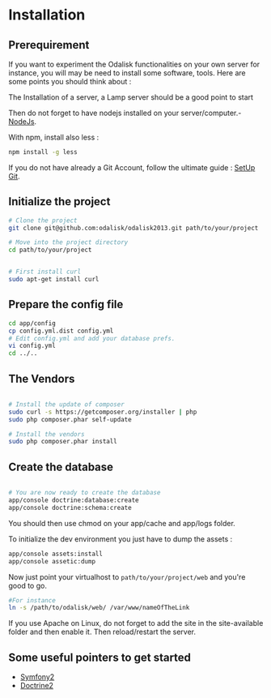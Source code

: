 Installation
============

Prerequirement
-----------------
If you want to experiment the Odalisk functionalities on your own server for instance, you will may be need to install some software, tools. Here are some points you should think about : 

The Installation of a server, a Lamp server should be a good point to start

Then do not forget to have nodejs installed on your server/computer.- [NodeJs](http://www.nodejs.org.com).

With npm, install also less : 
```bash
npm install -g less
```

If you do not have already a Git Account, follow the ultimate guide : [SetUp Git](https://help.github.com/articles/set-up-git).





Initialize the project
-----------------

```bash
# Clone the project
git clone git@github.com:odalisk/odalisk2013.git path/to/your/project

# Move into the project directory
cd path/to/your/project


# First install curl
sudo apt-get install curl
```


Prepare the config file
----------------------
```bash
cd app/config
cp config.yml.dist config.yml
# Edit config.yml and add your database prefs.
vi config.yml
cd ../..
```

The Vendors
----------------------
```bash

# Install the update of composer 
sudo curl -s https://getcomposer.org/installer | php
sudo php composer.phar self-update

# Install the vendors
sudo php composer.phar install
```


Create the database
----------------------
```bash

# You are now ready to create the database
app/console doctrine:database:create
app/console doctrine:schema:create
```

You should then use chmod on your app/cache and app/logs folder.

To initialize the dev environment you just have to dump the assets :

```bash
app/console assets:install
app/console assetic:dump
```

Now just point your virtualhost to ``` path/to/your/project/web ``` and you're good to go.
```bash
#For instance
ln -s /path/to/odalisk/web/ /var/www/nameOfTheLink
```

If you use Apache on Linux, do not forget to add the site in the site-available folder and then enable it. Then reload/restart the server.

Some useful pointers to get started
-----------------------------------

- [Symfony2](http://symfony.com)
- [Doctrine2](http://www.doctrine-project.org/)
